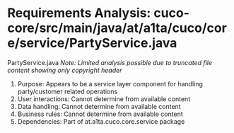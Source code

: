 # Requirements Analysis: cuco-core/src/main/java/at/a1ta/cuco/core/service/PartyService.java

PartyService.java
*Note: Limited analysis possible due to truncated file content showing only copyright header*

1. Purpose: Appears to be a service layer component for handling party/customer related operations
2. User interactions: Cannot determine from available content
3. Data handling: Cannot determine from available content
4. Business rules: Cannot determine from available content
5. Dependencies: Part of at.a1ta.cuco.core.service package